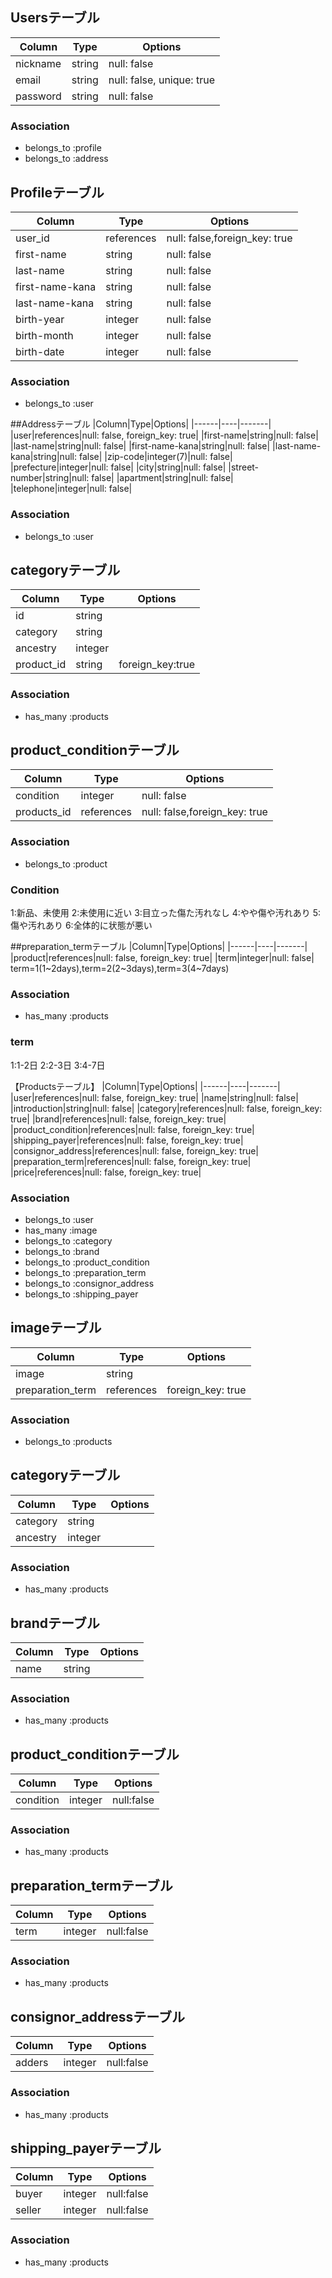 ## Usersテーブル
|Column|Type|Options|
|------|----|-------|
|nickname|string|null: false|
|email|string|null: false, unique: true|
|password|string|null: false|
### Association
- belongs_to :profile
- belongs_to :address
## Profileテーブル
|Column|Type|Options|
|------|----|-------|
|user_id|references|null: false,foreign_key: true|
|first-name|string|null: false|
|last-name|string|null: false|
|first-name-kana|string|null: false|
|last-name-kana|string|null: false|
|birth-year|integer|null: false|
|birth-month|integer|null: false|
|birth-date|integer|null: false|
### Association
- belongs_to :user

##Addressテーブル
|Column|Type|Options|
|------|----|-------|
|user|references|null: false, foreign_key: true|
|first-name|string|null: false|
|last-name|string|null: false|
|first-name-kana|string|null: false|
|last-name-kana|string|null: false|
|zip-code|integer(7)|null: false|
|prefecture|integer|null: false|
|city|string|null: false|
|street-number|string|null: false|
|apartment|string|null: false|
|telephone|integer|null: false|
### Association
- belongs_to :user

## categoryテーブル
| Column | Type | Options |
|------|----|-------|
| id | string |
| category | string |
| ancestry | integer |
| product_id | string | foreign_key:true |
### Association
- has_many :products

## product_conditionテーブル
| Column | Type | Options |
|------|----|-------|
| condition | integer | null: false |
| products_id | references | null: false,foreign_key: true |
### Association
- belongs_to :product
### Condition
1:新品、未使用
2:未使用に近い
3:目立った傷た汚れなし
4:やや傷や汚れあり
5:傷や汚れあり
6:全体的に状態が悪い

##preparation_termテーブル
|Column|Type|Options|
|------|----|-------|
|product|references|null: false, foreign_key: true|
|term|integer|null: false| term=1(1~2days),term=2(2~3days),term=3(4~7days)
### Association
- has_many :products
### term
1:1-2日
2:2-3日
3:4-7日

【Productsテーブル】
|Column|Type|Options|
|------|----|-------|
|user|references|null: false, foreign_key: true|
|name|string|null: false|
|introduction|string|null: false|
|category|references|null: false, foreign_key: true|
|brand|references|null: false, foreign_key: true|
|product_condition|references|null: false, foreign_key: true|
|shipping_payer|references|null: false, foreign_key: true|
|consignor_address|references|null: false, foreign_key: true|
|preparation_term|references|null: false, foreign_key: true|
|price|references|null: false, foreign_key: true|
### Association
- belongs_to :user
- has_many :image
- belongs_to :category
- belongs_to :brand
- belongs_to :product_condition
- belongs_to :preparation_term
- belongs_to :consignor_address
- belongs_to :shipping_payer
## imageテーブル
| Column | Type | Options |
|------|----|-------|
| image | string |
|preparation_term|references|foreign_key: true|
### Association
- belongs_to :products
## categoryテーブル
| Column | Type | Options |
|------|----|-------|
| category | string |
| ancestry | integer |
### Association
- has_many :products
## brandテーブル
| Column | Type | Options |
|------|----|-------|
| name | string |
### Association
- has_many :products
## product_conditionテーブル
| Column | Type | Options |
|------|----|-------|
| condition | integer | null:false |
### Association
- has_many :products
## preparation_termテーブル
| Column | Type | Options |
|------|----|-------|
| term | integer | null:false |
### Association
- has_many :products
## consignor_addressテーブル
| Column | Type | Options |
|------|----|-------|
| adders | integer | null:false |
### Association
- has_many :products
## shipping_payerテーブル
| Column | Type | Options |
|------|----|-------|
| buyer | integer | null:false |
| seller | integer | null:false |
### Association
- has_many :products
